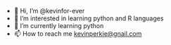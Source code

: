 - 👋 Hi, I’m @kevinfor-ever
- 👀 I’m interested in learning python and R languages
- 🌱 I’m currently learning python
- 📫 How to reach me kevinperkie@gnail.com

<!---
kevinfor-ever/kevinfor-ever is a ✨ special ✨ repository because its `README.md` (this file) appears on your GitHub profile.
You can click the Preview link to take a look at your changes.
--->
